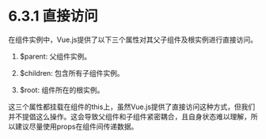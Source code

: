 # 6.3.1 直接访问

在组件实例中，Vue.js提供了以下三个属性对其父子组件及根实例进行直接访问。

1. $parent: 父组件实例。

2. $children: 包含所有子组件实例。

3. $root: 组件所在的根实例。

这三个属性都挂载在组件的this上，虽然Vue.js提供了直接访问这种方式，但我们并不提倡这么操作。这会导致父组件和子组件紧密耦合，且自身状态难以理解，所以建议尽量使用props在组件间传递数据。
